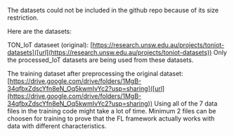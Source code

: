 The datasets could not be included in the github repo because of its size restriction. 

Here are the datasets:

TON_IoT dataseet (original): [https://research.unsw.edu.au/projects/toniot-datasets]([url](https://research.unsw.edu.au/projects/toniot-datasets))
Only the processed_IoT datasets are being used from these datasets.

The training dataset after preprocessing the original dataset: [https://drive.google.com/drive/folders/1MgB-34qfbxZdscYfn8eN_Oq5kwmIvYc2?usp=sharing]([url](https://drive.google.com/drive/folders/1MgB-34qfbxZdscYfn8eN_Oq5kwmIvYc2?usp=sharing))
Using all of the 7 data files in the training code might take a lot of time. Minimum 2 files can be choosen for training to prove that the FL framework actually works with data with different characteristics.
